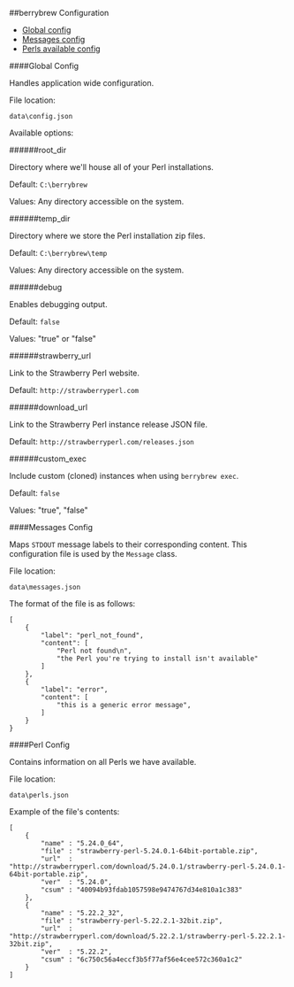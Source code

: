 ##berrybrew Configuration

- [Global config](#global-config)
- [Messages config](#messages-config)
- [Perls available config](#perl-config)

####Global Config

Handles application wide configuration.

File location:

    data\config.json

Available options:

######root_dir

Directory where we'll house all of your Perl installations. 

Default: `C:\berrybrew`

Values: Any directory accessible on the system.

######temp_dir

Directory where we store the Perl installation zip files.

Default: `C:\berrybrew\temp`

Values: Any directory accessible on the system.

######debug

Enables debugging output.

Default: `false`

Values: "true" or "false"

######strawberry_url

Link to the Strawberry Perl website.

Default: `http://strawberryperl.com`

######download_url

Link to the Strawberry Perl instance release JSON file.

Default: `http://strawberryperl.com/releases.json`

######custom_exec

Include custom (cloned) instances when using `berrybrew exec`.

Default: `false`

Values:  "true", "false"

####Messages Config

Maps `STDOUT` message labels to their corresponding content. This configuration file is used by the `Message` class.

File location:

    data\messages.json

The format of the file is as follows:

    [
        {
            "label": "perl_not_found",
            "content": [
                "Perl not found\n",
                "the Perl you're trying to install isn't available"
            ]
        },
        {
            "label": "error",
            "content": [
                "this is a generic error message",
            ]
        }
    }

####Perl Config

Contains information on all Perls we have available.

File location:

    data\perls.json

Example of the file's contents:

    [
        {
            "name" : "5.24.0_64",
            "file" : "strawberry-perl-5.24.0.1-64bit-portable.zip",
            "url"  : "http://strawberryperl.com/download/5.24.0.1/strawberry-perl-5.24.0.1-64bit-portable.zip",
            "ver"  : "5.24.0",
            "csum" : "40094b93fdab1057598e9474767d34e810a1c383"
        },
        {
            "name" : "5.22.2_32",
            "file" : "strawberry-perl-5.22.2.1-32bit.zip",
            "url"  : "http://strawberryperl.com/download/5.22.2.1/strawberry-perl-5.22.2.1-32bit.zip",
            "ver"  : "5.22.2",
            "csum" : "6c750c56a4eccf3b5f77af56e4cee572c360a1c2"
        }
    ]
